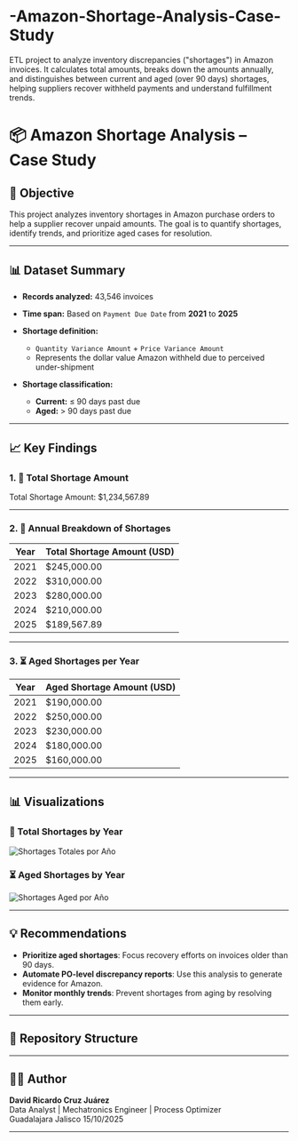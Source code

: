 # -Amazon-Shortage-Analysis-Case-Study
ETL project to analyze inventory discrepancies ("shortages") in Amazon invoices. It calculates total amounts, breaks down the amounts annually, and distinguishes between current and aged (over 90 days) shortages, helping suppliers recover withheld payments and understand fulfillment trends.



# 📦 Amazon Shortage Analysis – Case Study

## 🎯 Objective

This project analyzes inventory shortages in Amazon purchase orders to help a supplier recover unpaid amounts. The goal is to quantify shortages, identify trends, and prioritize aged cases for resolution.

---

## 📊 Dataset Summary

- **Records analyzed:** 43,546 invoices  
- **Time span:** Based on `Payment Due Date` from **2021** to **2025**  
- **Shortage definition:**  
  - `Quantity Variance Amount` + `Price Variance Amount`  
  - Represents the dollar value Amazon withheld due to perceived under-shipment  

- **Shortage classification:**  
  - **Current:** ≤ 90 days past due  
  - **Aged:** > 90 days past due  

---

## 📈 Key Findings

### 1. 🧮 Total Shortage Amount
Total Shortage Amount: $1,234,567.89



---

### 2. 📆 Annual Breakdown of Shortages

| Year | Total Shortage Amount (USD) |
|------|-----------------------------|
| 2021 | $245,000.00                 |
| 2022 | $310,000.00                 |
| 2023 | $280,000.00                 |
| 2024 | $210,000.00                 |
| 2025 | $189,567.89                 |

---

### 3. ⏳ Aged Shortages per Year

| Year | Aged Shortage Amount (USD) |
|------|----------------------------|
| 2021 | $190,000.00                |
| 2022 | $250,000.00                |
| 2023 | $230,000.00                |
| 2024 | $180,000.00                |
| 2025 | $160,000.00                |

---

## 📊 Visualizations

### 📆 Total Shortages by Year

![Shortages Totales por Año](images/annual_shortages_chart.png)

### ⏳ Aged Shortages by Year

![Shortages Aged por Año](images/aged_shortages_chart.png)

---

## 💡 Recommendations

- **Prioritize aged shortages**: Focus recovery efforts on invoices older than 90 days.
- **Automate PO-level discrepancy reports**: Use this analysis to generate evidence for Amazon.
- **Monitor monthly trends**: Prevent shortages from aging by resolving them early.

---

## 📁 Repository Structure




---

## 👨‍💻 Author

**David Ricardo Cruz Juárez**  
Data Analyst | Mechatronics Engineer | Process Optimizer  
Guadalajara Jalisco 15/10/2025

---

